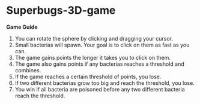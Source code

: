 # Superbugs-3D-game
**Game Guide**
1) You can rotate the sphere by clicking and dragging your cursor.
2) Small bacterias will spawn. Your goal is to click on them as fast as you can.
3) The game gains points the longer it takes you to click on them.
4) The game also gains points if any bacterias reaches a threshold and combines.
5) If the game reaches a certain threshold of points, you lose.
6) If two different bacterias grow too big and reach the threshold, you lose.
7) You win if all bacteria are poisoned before any two different bacteria reach the threshold.
